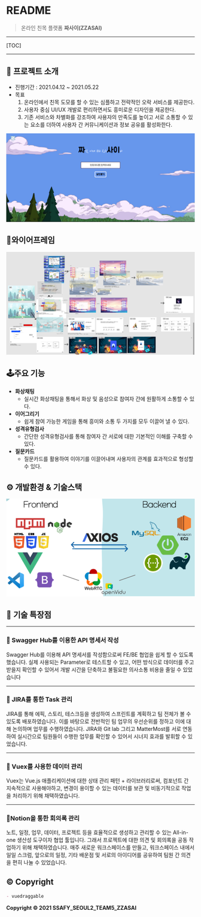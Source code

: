 # README

> 온라인 친목 플랫폼 **짜사이(ZZASAI)**

---

[TOC]

---



## 📑 프로젝트 소개

- 진행기간 : 2021.04.12 ~ 2021.05.22
- 목표
  1. 온라인에서 친목 도모를 할 수 있는 심플하고 전략적인 오락 서비스를 제공한다.
  2. 사용자 중심 UI/UX 개발로 편리하면서도 흥미로운 디자인을 제공한다.
  3. 기존 서비스와 차별화를 강조하여 사용자의 만족도를 높이고 서로 소통할 수 있는 요소를 더하여 사용자 간 커뮤니케이션과 정보 공유를 활성화한다.

![메인페이지](documents/img/main.png)





## 👀와이어프레임

![wireframes](documents/img/wireframes.png)



## 🕹️주요 기능

- **화상채팅**
  - 실시간 화상채팅을 통해서 화상 및 음성으로 참여자 간에 원활하게 소통할 수 있다.
- **이어그리기**
  - 쉽게 참여 가능한 게임을 통해 흥미와 소통 두 가지를 모두 이끌어 낼 수 있다.
- **성격유형검사**
  - 간단한 성격유형검사를 통해 참여자 간 서로에 대한 기본적인 이해를 구축할 수 있다.
- **질문카드**
  - 질문카드를 활용하여 이야기를 이끌어내며 사용자의 관계를 효과적으로 형성할 수 있다.



## ⚙️ 개발환경 & 기술스택

![tech](documents/img/tech.png)



## 📌 기술 특장점

------

### 📃 Swagger Hub를 이용한 API 명세서 작성

Swagger Hub를 이용해 API 명세서를 작성함으로써 FE/BE 협업을 쉽게 할 수 있도록 했습니다. 실제 사용되는 Parameter로 테스트할 수 있고, 어떤 방식으로 데이터를 주고받을지 확인할 수 있어서 개발 시간을 단축하고 불필요한 의사소통 비용을 줄일 수 있었습니다

------

### 🌈 JIRA를 통한 Task 관리

JIRA를 통해 에픽, 스토리, 테스크등을 생성하여 스프린트를 계획하고 팀 전체가 볼 수 있도록 배포하였습니다. 이를 바탕으로 전반적인 팀 업무의 우선순위를 정하고 이에 대해 논의하며 업무를 수행하였습니다. JIRA와 Git lab 그리고 MatterMost를 서로 연동하여 실시간으로 팀원들이 수행한 업무를 확인할 수 있어서 시너지 효과를 발휘할 수 있었습니다.

------

### 📕 Vuex를 사용한 데이터 관리

Vuex는 Vue.js 애플리케이션에 대한 상태 관리 패턴 + 라이브러리로써, 컴포넌트 간 지속적으로 사용해야하고, 변경이 용이할 수 있는 데이터를 보관 및 비동기적으로 작업을 처리하기 위해 채택하였습니다.

------

### 📄Notion을 통한 회의록 관리

노트, 일정, 업무, 데이터, 프로젝트 등을 효율적으로 생성하고 관리할 수 있는 All-in-one 생산성 도구이자 협업 툴입니다. 그래서 프로젝트에 대한 의견 및 회의록을 공동 작업하기 위해 채택하였습니다. 매주 새로운 워크스페이스를 만들고, 워크스페이스 내에서 일일 스크럼, 앞으로의 일정, 기타 배운점 및 서로의 아이디어를 공유하여 팀원 간 의견을 편히 나눌 수 있었습니다.


## © Copyright

```markdown
- vuedraggable
```





**Copyright © 2021 SSAFY_SEOUL2_TEAM5_ZZASAI**